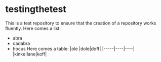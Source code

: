 # testingthetest
This is a test repository to ensure that the creation of a repository works
fluently. Here comes a list:
- abra
- cadabra
- hocus
Here comes a table:
|ole  |dole|doff|
|-----|----|----|
|kinke|lane|koff|
